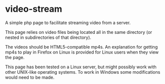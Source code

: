 video-stream
============

A simple php page to facilitate streaming video from a server.

This page relies on video files being located all in the same directory (or nested in subdirectories of that directory).

The videos should be HTML5-compatible mp4s. An explanation for getting mp4s to play in Firefox on Linux is provided for Linux users when they view the page.

This page has been tested on a Linux server, but might possibly work with other UNIX-like operating systems. To work in Windows some modifications would need to be made.
